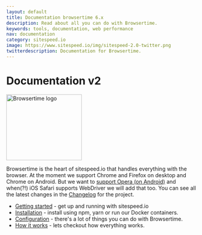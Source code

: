```yaml
---
layout: default
title: Documentation browsertime 6.x
description: Read about all you can do with Browsertime.
keywords: tools, documentation, web performance
nav: documentation
category: sitespeed.io
image: https://www.sitespeed.io/img/sitespeed-2.0-twitter.png
twitterdescription: Documentation for Browsertime.
---
```


# Documentation v2

<img src="{{site.baseurl}}/img/logos/browsertime.png" class="pull-right img-big" alt="Browsertime logo" width="200" height="175">

Browsertime is the heart of sitespeed.io that handles everything with the browser. At the moment we support Chrome and Firefox on desktop and Chrome on Android. But we want to [support Opera (on Android)](https://github.com/sitespeedio/browsertime/issues/150)  and when(?!) iOS Safari supports WebDriver we will add that too. You can see all the latest changes in the [Changelog](https://github.com/sitespeedio/browsertime/blob/master/CHANGELOG.md) for the project.

 * [Getting started](getting-started/) - get up and running with sitespeed.io
 * [Installation](installation/) - install using npm, yarn or run our Docker containers.
 * [Configuration](configuration/) - there's a lot of things you can do with Browsertime.
 * [How it works](how-it-works/) - lets checkout how everything works.
